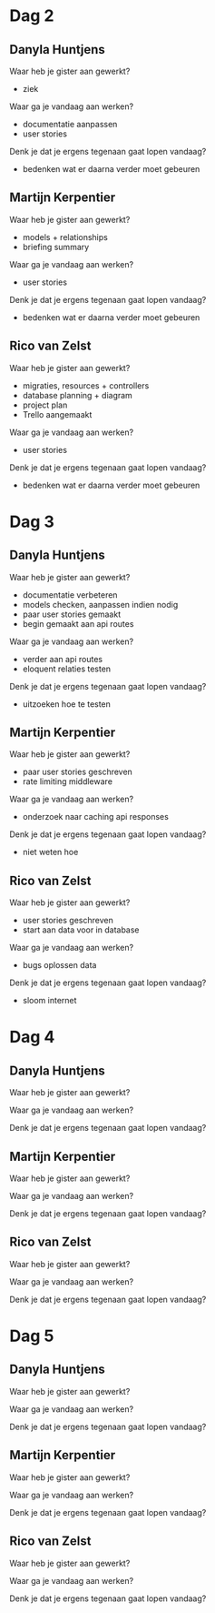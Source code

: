 # **Dag 2**

## Danyla Huntjens
Waar heb je gister aan gewerkt?
- ziek

Waar ga je vandaag aan werken?
- documentatie aanpassen
- user stories

Denk je dat je ergens tegenaan gaat lopen vandaag?
- bedenken wat er daarna verder moet gebeuren

## Martijn Kerpentier
Waar heb je gister aan gewerkt?
- models + relationships
- briefing summary

Waar ga je vandaag aan werken?
- user stories

Denk je dat je ergens tegenaan gaat lopen vandaag?
- bedenken wat er daarna verder moet gebeuren

## Rico van Zelst
Waar heb je gister aan gewerkt?
- migraties, resources + controllers
- database planning + diagram
- project plan
- Trello aangemaakt

Waar ga je vandaag aan werken?
- user stories

Denk je dat je ergens tegenaan gaat lopen vandaag?
- bedenken wat er daarna verder moet gebeuren


# **Dag 3**

## Danyla Huntjens
Waar heb je gister aan gewerkt?
- documentatie verbeteren
- models checken, aanpassen indien nodig
- paar user stories gemaakt
- begin gemaakt aan api routes

Waar ga je vandaag aan werken?
- verder aan api routes
- eloquent relaties testen

Denk je dat je ergens tegenaan gaat lopen vandaag?
- uitzoeken hoe te testen

## Martijn Kerpentier
Waar heb je gister aan gewerkt?
- paar user stories geschreven
- rate limiting middleware

Waar ga je vandaag aan werken?
- onderzoek naar caching api responses

Denk je dat je ergens tegenaan gaat lopen vandaag?
- niet weten hoe

## Rico van Zelst
Waar heb je gister aan gewerkt?
- user stories geschreven
- start aan data voor in database

Waar ga je vandaag aan werken?
- bugs oplossen data

Denk je dat je ergens tegenaan gaat lopen vandaag?
- sloom internet


# **Dag 4**

## Danyla Huntjens
Waar heb je gister aan gewerkt?


Waar ga je vandaag aan werken?


Denk je dat je ergens tegenaan gaat lopen vandaag?


## Martijn Kerpentier
Waar heb je gister aan gewerkt?


Waar ga je vandaag aan werken?


Denk je dat je ergens tegenaan gaat lopen vandaag?


## Rico van Zelst
Waar heb je gister aan gewerkt?


Waar ga je vandaag aan werken?


Denk je dat je ergens tegenaan gaat lopen vandaag?



# **Dag 5**

## Danyla Huntjens
Waar heb je gister aan gewerkt?


Waar ga je vandaag aan werken?


Denk je dat je ergens tegenaan gaat lopen vandaag?


## Martijn Kerpentier
Waar heb je gister aan gewerkt?


Waar ga je vandaag aan werken?


Denk je dat je ergens tegenaan gaat lopen vandaag?


## Rico van Zelst
Waar heb je gister aan gewerkt?


Waar ga je vandaag aan werken?


Denk je dat je ergens tegenaan gaat lopen vandaag?
